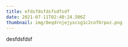 ```yaml
---
title: efdsfdsfdsfsdfsdf
date: 2021-07-11T02:40:24.506Z
thumbnail: img/8eqdrnjejyxcsg1c2cofbrpoz.png
---
```

desfdsfdsf